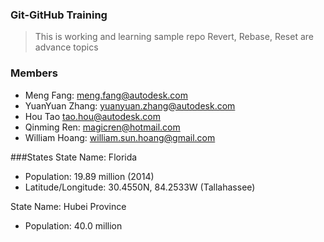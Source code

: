 ### Git-GitHub Training

>This is working and learning sample repo 
>Revert, Rebase, Reset are advance topics

### Members
 - Meng Fang: meng.fang@autodesk.com
 - YuanYuan Zhang: yuanyuan.zhang@autodesk.com
 - Hou Tao tao.hou@autodesk.com
 - Qinming Ren:  magicren@hotmail.com
 - William Hoang: william.sun.hoang@gmail.com


###States
State Name: Florida
 - Population: 19.89 million (2014) 
 - Latitude/Longitude: 30.4550N, 84.2533W (Tallahassee)
 

State Name: Hubei Province 
 - Population: 40.0 million
